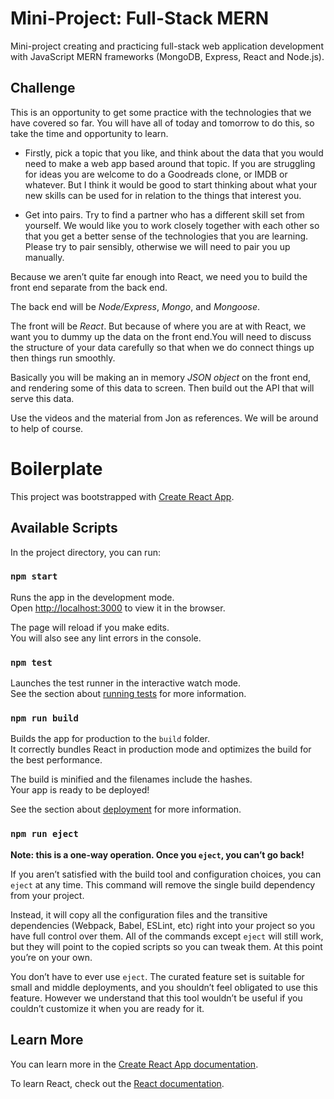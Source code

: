 # Mini-Project: Full-Stack MERN
Mini-project creating and practicing full-stack web application development with JavaScript MERN frameworks (MongoDB, Express, React and Node.js).

## Challenge
This is an opportunity to get some practice with the technologies that we have covered so far. You will have all of today and tomorrow to do this, so take the time and opportunity to learn.

- Firstly, pick a topic that you like, and think about the data that you would need to make a web app based around that topic. If you are struggling for ideas you are welcome to do a Goodreads clone, or IMDB or whatever. But I think it would be good to start thinking about what your new skills can be used for in relation to the things that interest you.

- Get into pairs. Try to find a partner who has a different skill set from yourself. We would like you to work closely together with each other so that you get a better sense of the technologies that you are learning. Please try to pair sensibly, otherwise we will need to pair you up manually.

Because we aren’t quite far enough into React, we need you to build the front end separate from the back end.

The back end will be *Node/Express*, *Mongo*, and *Mongoose*.

The front will be *React*. But because of where you are at with React, we want you to dummy up the data on the front end.You will need to discuss the structure of your data carefully so that when we do connect things up then things run smoothly.

Basically you will be making an in memory *JSON object* on the front end, and rendering some of this data to screen. Then build out the API that will serve this data.

Use the videos and the material from Jon as references. We will be around to help of course.

# Boilerplate

This project was bootstrapped with [Create React App](https://github.com/facebook/create-react-app).

## Available Scripts

In the project directory, you can run:

### `npm start`

Runs the app in the development mode.<br>
Open [http://localhost:3000](http://localhost:3000) to view it in the browser.

The page will reload if you make edits.<br>
You will also see any lint errors in the console.

### `npm test`

Launches the test runner in the interactive watch mode.<br>
See the section about [running tests](https://facebook.github.io/create-react-app/docs/running-tests) for more information.

### `npm run build`

Builds the app for production to the `build` folder.<br>
It correctly bundles React in production mode and optimizes the build for the best performance.

The build is minified and the filenames include the hashes.<br>
Your app is ready to be deployed!

See the section about [deployment](https://facebook.github.io/create-react-app/docs/deployment) for more information.

### `npm run eject`

**Note: this is a one-way operation. Once you `eject`, you can’t go back!**

If you aren’t satisfied with the build tool and configuration choices, you can `eject` at any time. This command will remove the single build dependency from your project.

Instead, it will copy all the configuration files and the transitive dependencies (Webpack, Babel, ESLint, etc) right into your project so you have full control over them. All of the commands except `eject` will still work, but they will point to the copied scripts so you can tweak them. At this point you’re on your own.

You don’t have to ever use `eject`. The curated feature set is suitable for small and middle deployments, and you shouldn’t feel obligated to use this feature. However we understand that this tool wouldn’t be useful if you couldn’t customize it when you are ready for it.

## Learn More

You can learn more in the [Create React App documentation](https://facebook.github.io/create-react-app/docs/getting-started).

To learn React, check out the [React documentation](https://reactjs.org/).
